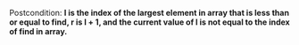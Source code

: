 Postcondition: **l is the index of the largest element in array that is less than or equal to find, r is l + 1, and the current value of l is not equal to the index of find in array.**